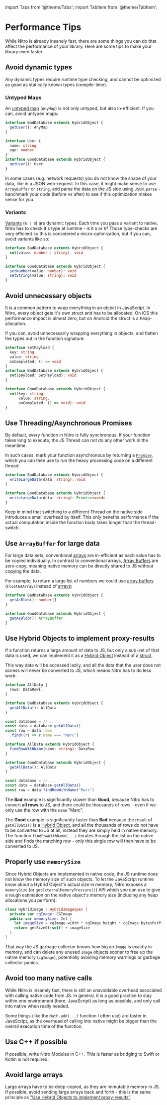 ---
---

import Tabs from '@theme/Tabs';
import TabItem from '@theme/TabItem';

# Performance Tips

While Nitro is already insanely fast, there are some things you can do that affect the performance of your library.
Here are some tips to make your library even faster.

## Avoid dynamic types

Any dynamic types require runtime type checking, and cannot be optimized as good as statically known types (compile-time).

### Untyped Maps

An [untyped map](types/untyped-maps) (`AnyMap`) is not only untyped, but also in-efficient. If you can, avoid untyped maps:

<div className="side-by-side-container">
<div className="side-by-side-block">

```ts title="Bad ❌"
interface BadDatabase extends HybridObject {
  getUser(): AnyMap
}
```

</div>
<div className="side-by-side-block">

```ts title="Good ✅"
interface User {
  name: string
  age: number
}
interface GoodDatabase extends HybridObject {
  getUser(): User
}
```

</div>
</div>

In some cases (e.g. network requests) you do not know the shape of your data, like in a JSON web-request.
In this case, it might make sense to use `ArrayBuffer` or `string`, and parse the data on the JS side using `JSON.parse` - benchmark your code (before vs after) to see if this optimization makes sense for you.

### Variants

[Variants](types/variants) (`A | B`) are dynamic types. Each time you pass a variant to native, Nitro has to check it's type at runtime - is it `A` or `B`?
Those type-checks are very efficient so this is considered a micro-optimization, but if you can, avoid variants like so:

<div className="side-by-side-container">
<div className="side-by-side-block">

```ts title="Bad ❌"
interface BadDatabase extends HybridObject {
  set(value: number | string): void
}
```

</div>
<div className="side-by-side-block">

```ts title="Good ✅"
interface GoodDatabase extends HybridObject {
  setNumber(value: number): void
  setString(value: string): void
}
```

</div>
</div>

## Avoid unnecessary objects

It is a common pattern to wrap everything in an object in JavaScript.
In Nitro, every object gets it's own struct and has to be allocated.
On iOS this performance impact is almost zero, but on Android the struct is a heap-allocation.

If you can, avoid unnecessarily wrapping everything in objects, and flatten the types out in the function signature:

<div className="side-by-side-container">
<div className="side-by-side-block">

```ts title="Bad ❌"
interface SetPayload {
  key: string
  value: string
  onCompleted: () => void
}
interface BadDatabase extends HybridObject {
  set(payload: SetPayload): void
}
```

</div>
<div className="side-by-side-block">

```ts title="Good ✅"
interface GoodDatabase extends HybridObject {
  set(key: string,
      value: string,
      onCompleted: () => void): void
}
```

</div>
</div>

## Use Threading/Asynchronous Promises

By default, every function in Nitro is fully synchronous.
If your function takes long to execute, the JS Thread can not do any other work in the meantime.

In such cases, mark your function asynchronous by returning a [`Promise`](types/promises), which you can then use to run the heavy processing code on a different thread:

<div className="side-by-side-container">
<div className="side-by-side-block">

```ts title="Bad ❌"
interface BadDatabase extends HybridObject {
  writeLargeData(data: string): void
}
```

</div>
<div className="side-by-side-block">

```ts title="Good ✅"
interface GoodDatabase extends HybridObject {
  writeLargeData(data: string): Promise<void>
}
```

</div>
</div>

Keep in mind that switching to a different Thread on the native side introduces a small overhead by itself. This only benefits performance if the actual computation inside the function body takes longer than the thread-switch.

## Use `ArrayBuffer` for large data

For large data sets, conventional [arrays](types/arrays) are in-efficient as each value has to be copied individually.
In contrast to conventional arrays, [Array Buffers](types/array-buffers) are zero-copy, meaning native memory can be directly shared to JS without copying the data.

For example, to return a large list of numbers we could use [array buffers](types/array-buffers) (`Float64Array`) instead of [arrays](types/arrays):

<div className="side-by-side-container">
<div className="side-by-side-block">

```ts title="Bad ❌"
interface BadDatabase extends HybridObject {
  getAsBlob(): number[]
}
```

</div>
<div className="side-by-side-block">

```ts title="Good ✅"
interface GoodDatabase extends HybridObject {
  getAsBlob(): ArrayBuffer
}
```

</div>
</div>

## Use Hybrid Objects to implement proxy-results

If a function returns a large amount of data to JS, but only a sub-set of that data is used, we can implement it as a [Hybrid Object](types/hybrid-objects) instead of a [struct](types/custom-types).

This way data will be accessed lazily, and all the data that the user does not access will never be converted to JS, which means Nitro has to do less work:

<div className="side-by-side-container">
<div className="side-by-side-block">

```ts title="Bad ❌"
interface AllData {
  rows: DataRow[]
}

interface BadDatabase extends HybridObject {
  getAllData(): AllData
}

const database = // ...
const data = database.getAllData()
const row = data.rows
  .find((r) => r.name === "Marc")
```

</div>
<div className="side-by-side-block">

```ts title="Good ✅"
interface AllData extends HybridObject {
  findRowWithName(name: string): DataRow
}

interface GoodDatabase extends HybridObject {
  getAllData(): AllData
}

const database = // ...
const data = database.getAllData()
const row = data.findRowWithName("Marc")
```

</div>
</div>

The **Bad** example is significantly slower than **Good**, because Nitro has to convert **all rows** to JS, and there could be thousands of rows - even if we only use the row with the `name` "Marc".

The **Good** example is significantly faster than **Bad** because the result of `getAllData()` is a [Hybrid Object](types/hybrid-objects), and all the thousands of rows do not have to be converted to JS at all, instead they are simply held in native memory. The function `findRowWithName(...)` iterates through the list on the native side and finds the matching row - only this single row will then have to be converted to JS.

## Properly use `memorySize`

Since Hybrid Objects are implemented in native code, the JS runtime does not know the memory size of such objects.
To let the JavaScript runtime know about a Hybrid Object's actual size in memory, Nitro exposes a `memorySize` (or `getExternalMemoryPressure()`) API which you can use to give a rough estimation on the native object's memory size (including any heap allocations you perform):

```swift
class HybridImage : HybridImageSpec {
  private var cgImage: CGImage
  public var memorySize: Int {
    let imageSize = cgImage.width * cgImage.height * cgImage.bytesPerPixel
    return getSizeOf(self) + imageSize
  }
}
```

That way the JS garbage collector knows how big an `Image` is exactly in memory, and can delete any unused `Image` objects sooner to free up the native memory (`cgImage`), potentially avoiding memory warnings or garbage collector panics.

## Avoid too many native calls

While Nitro is insanely fast, there is still an unavoidable overhead associated with calling native code from JS.
In general, it is a good practice to stay within one environment (here; JavaScript) as long as possible, and only call into native when really needed.

Some things (like the `Math.add(...)` function I often use) are faster in JavaScript, as the overhead of calling into native might be bigger than the overall execution time of the function.

## Use C++ if possible

If possible, write Nitro Modules in C++. This is faster as bridging to Swift or Kotlin is not required.

## Avoid large arrays

Large arrays have to be deep-copied, as they are immutable memory in JS. If possible, avoid sending large arrays back and forth - this is the same principle as ["Use Hybrid Objects to implement proxy-results"](#use-hybrid-objects-to-implement-proxy-results).
